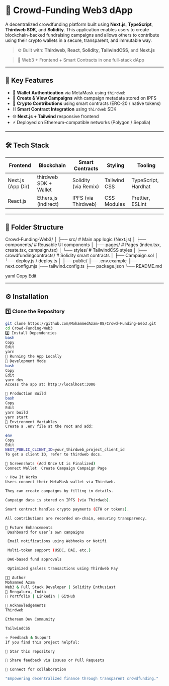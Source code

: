 # 💸 Crowd-Funding Web3 dApp

A decentralized crowdfunding platform built using **Next.js**, **TypeScript**, **Thirdweb SDK**, and **Solidity**. This application enables users to create blockchain-backed fundraising campaigns and allows others to contribute using their crypto wallets in a secure, transparent, and immutable way.

> ⚙️ Built with: **Thirdweb**, **React**, **Solidity**, **TailwindCSS**, and **Next.js**

> 🧪 Web3 + Frontend + Smart Contracts in one full-stack dApp

---

## 📌 Key Features

- 🔐 **Wallet Authentication** via MetaMask using `thirdweb`
- 🧾 **Create & View Campaigns** with campaign metadata stored on IPFS
- 💸 **Crypto Contributions** using smart contracts (ERC-20 / native tokens)
- ⛓️ **Smart Contract Integration** using `thirdweb` SDK
- 🌐 **Next.js + Tailwind** responsive frontend
- ⚡ Deployed on Ethereum-compatible networks (Polygon / Sepolia)

---

## 🛠️ Tech Stack

| Frontend        | Blockchain         | Smart Contracts | Styling        | Tooling         |
|-----------------|--------------------|------------------|----------------|------------------|
| Next.js (App Dir) | thirdweb SDK + Wallet | Solidity (via Remix) | Tailwind CSS   | TypeScript, Hardhat |
| React.js        | Ethers.js (indirect) | IPFS (via Thirdweb) | CSS Modules    | Prettier, ESLint  |

---

## 📂 Folder Structure

Crowd-Funding-Web3/
│
├── src/ # Main app logic (Next.js)
│ ├── components/ # Reusable UI components
│ ├── pages/ # Pages (index.tsx, create.tsx, campaign.tsx)
│ └── styles/ # TailwindCSS styles
│
├── crowdfundingcontracts/ # Solidity smart contracts
│ ├── Campaign.sol
│ └── deploy.js / deploy.ts
│
├── public/
├── .env.example
├── next.config.mjs
├── tailwind.config.ts
├── package.json
└── README.md

yaml
Copy
Edit

---

## ⚙️ Installation

### 1️⃣ Clone the Repository

```bash
git clone https://github.com/MohammedAzam-08/Crowd-Funding-Web3.git
cd Crowd-Funding-Web3
2️⃣ Install Dependencies
bash
Copy
Edit
yarn
🚀 Running the App Locally
🔧 Development Mode
bash
Copy
Edit
yarn dev
Access the app at: http://localhost:3000

🔨 Production Build
bash
Copy
Edit
yarn build
yarn start
🔐 Environment Variables
Create a .env file at the root and add:

env
Copy
Edit
NEXT_PUBLIC_CLIENT_ID=your_thirdweb_project_client_id
To get a client ID, refer to thirdweb docs.

📸 Screenshots (Add Once UI is Finalized)
Connect Wallet	Create Campaign	Campaign Page

💡 How It Works
Users connect their MetaMask wallet via Thirdweb.

They can create campaigns by filling in details.

Campaign data is stored on IPFS (via Thirdweb).

Smart contract handles crypto payments (ETH or tokens).

All contributions are recorded on-chain, ensuring transparency.

🧠 Future Enhancements
 Dashboard for user’s own campaigns

 Email notifications using Webhooks or Notifi

 Multi-token support (USDC, DAI, etc.)

 DAO-based fund approvals

 Optimized gasless transactions using Thirdweb Pay

👨‍💻 Author
Mohammed Azam
Web3 & Full Stack Developer | Solidity Enthusiast
📍 Bengaluru, India
🔗 Portfolio | LinkedIn | GitHub

🙌 Acknowledgements
Thirdweb

Ethereum Dev Community

TailwindCSS

⭐ Feedback & Support
If you find this project helpful:

🌟 Star this repository

🧵 Share feedback via Issues or Pull Requests

🤝 Connect for collaboration

"Empowering decentralized finance through transparent crowdfunding."

